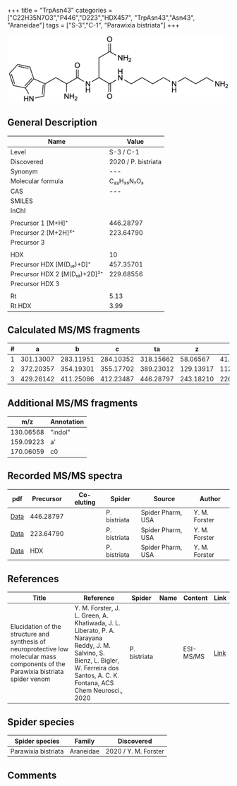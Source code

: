 +++
title = "TrpAsn43"
categories = ["C22H35N7O3","P446","D223","HDX457",
"TrpAsn43","Asn43",
"Araneidae"]
tags = ["S-3","C-1",
"Parawixia bistriata"]
+++

![](/img/TrpAsn43.png)

## General Description

| Name                       | Value              |
|----------------------------|--------------------|
| Level                      | S-3 / C-1          |
| Discovered                 | 2020 / P. bistriata |
| Synonym                    | ---                |
| Molecular formula          | C₂₂H₃₅N₇O₃                   |
| CAS                        | ---                |
| SMILES |   |
| InChI  |   |
|                            |                    |
| Precursor 1 [M+H]⁺         | 446.28797                   |
| Precursor 2 [M+2H]²⁺       | 223.64790                   |
| Precursor 3                |                    |
|                            |                    |
| HDX                        | 10                   |
| Precursor HDX   [M(D₁₀)+D]⁺   | 457.35701                   |
| Precursor HDX 2 [M(D₁₀)+2D]²⁺ | 229.68556                   |
| Precursor HDX 3            |                    |
|                            |                    |
| Rt                         | 5.13                   |
| Rt HDX                     | 3.99                   |

## Calculated MS/MS fragments

| # | a         | b         | c         | ta        | z         | y         | tz        |
|---|-----------|-----------|-----------|-----------|-----------|-----------|-----------|
| 1 | 301.13007 | 283.11951 | 284.10352 | 318.15662 | 58.06567 | 41.03912 | 75.09222 |
| 2 | 372.20357 | 354.19301 | 355.17702 | 389.23012 | 129.13917 | 112.11262 | 146.16572 |
| 3 | 429.26142 | 411.25086 | 412.23487 | 446.28797 | 243.18210 | 226.15555 | 260.20865 |

## Additional MS/MS fragments

| m/z | Annotation |
|-----|------------|
| 130.06568    | "indol"      |
| 159.09223    | a'           |
| 170.06059    | c0           |

## Recorded MS/MS spectra

| pdf                                             | Precursor | Co-eluting | Spider      | Source                       | Author        |
|-------------------------------------------------|-----------|------------|-------------|------------------------------|---------------|
| [Data](/pdf/P-bistriata/446_TrpAsn43_Pb.pdf) | 446.28797 |           | P. bistriata | Spider Pharm, USA | Y. M. Forster |
| [Data](/pdf/P-bistriata/446_TrpAsn43_Pb_2.pdf) | 223.64790 |           | P. bistriata | Spider Pharm, USA | Y. M. Forster |
| [Data](/pdf/P-bistriata/446_TrpAsn43_Pb_HDX.pdf) | HDX |           | P. bistriata | Spider Pharm, USA | Y. M. Forster |


## References

| Title | Reference | Spider | Name | Content | Link |
|-------|-----------|--------|------|---------|------|
| Elucidation of the structure and synthesis of neuroprotective low molecular mass components of the Parawixia bistriata spider venom      | Y. M. Forster, J. L. Green, A. Khatiwada, J. L. Liberato, P. A. Narayana Reddy, J. M. Salvino, S. Bienz, L. Bigler, W. Ferreira dos Santos, A. C. K. Fontana, ACS Chem Neurosci., 2020          | P. bistriata       |      | ESI-MS/MS        | [Link](https://pubs.acs.org/doi/10.1021/acschemneuro.0c00007)     |

## Spider species

| Spider species     | Family     | Discovered           |
|--------------------|------------|----------------------|
| Parawixia bistriata | Araneidae | 2020 / Y. M. Forster |


## Comments